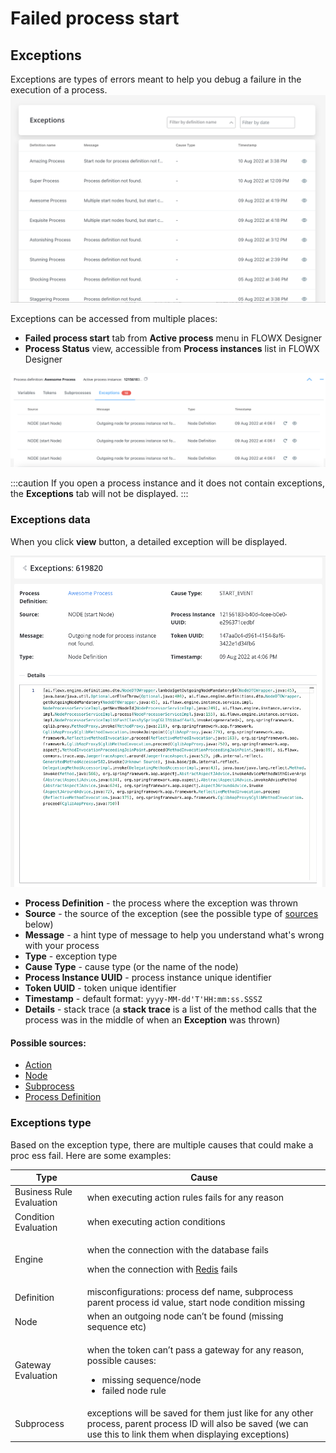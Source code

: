 # Failed process start

## Exceptions

Exceptions are types of errors meant to help you debug a failure in the execution of a process.
![](../img/exceptions1.png)

Exceptions can be accessed from multiple places:

* **Failed process start** tab from **Active process** menu in FLOWX Designer
* **Process Status** view, accessible from **Process instances** list in FLOWX Designer

![](../img/exceptions2.png)

:::caution
If you open a process instance and it does not contain exceptions, the **Exceptions** tab will not be displayed.
:::

### Exceptions data

When you click **view** button, a detailed exception will be displayed.

![](../img/exceptions_data.png)

* **Process Definition** - the process where the exception was thrown
* **Source** - the source of the exception (see the possible type of [sources](#possible-sources) below)
* **Message** - a hint type of message to help you understand what's wrong with your process
* **Type** - exception type
* **Cause Type** - cause type (or the name of the node)
* **Process Instance UUID** - process instance unique identifier
* **Token UUID** - token unique identifier
* **Timestamp** - default format: `yyyy-MM-dd'T'HH:mm:ss.SSSZ`
* **Details** - stack trace (a **stack trace** is a list of the method calls that the process was in the middle of when an **Exception** was thrown)

#### Possible sources:

* [Action](../../actions/actions.md)
* [Node](../../node/node.md)
* [Subprocess](../subprocess.md)
* [Process Definition](../process-definition/process-definition.md)

### Exceptions type

Based on the exception type, there are multiple causes that could make a proc   ess fail. Here are some examples:

| Type                     | Cause                                                                                                                                                                                                                     |
| ------------------------ | ------------------------------------------------------------------------------------------------------------------------------------------------------------------------------------------------------------------------- |
| Business Rule Evaluation | when executing action rules fails for any reason                                                                                                                                                                          |
| Condition Evaluation     | when executing action conditions                                                                                                                                                                                          |
| Engine                   | <p></p><p>when the connection with the database fails</p><p>when the connection with [Redis](../../../platform-overview/frameworks-and-standards/event-driven-architecture-frameworks/intro-to-redis.md) fails</p><p></p> |
| Definition               | misconfigurations: process def name, subprocess parent process id value, start node condition missing                                                                                                                     |
| Node                     | when an outgoing node can’t be found (missing sequence etc)                                                                                                                                                               |
| Gateway Evaluation       | <p>when the token can’t pass a gateway for any reason, possible causes:</p><ul><li>missing sequence/node</li><li>failed node rule</li></ul>                                                                               |
| Subprocess               | exceptions will be saved for them just like for any other process, parent process ID will also be saved (we can use this to link them when displaying exceptions)                                                         |
